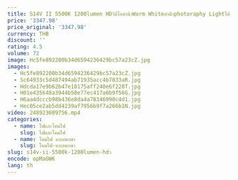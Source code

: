 ```yaml
---
title: S14V II 5500K 1200lumen HDวิดีโอดําน้ําWarm Whiteดําน้ําphotoraphy Lightใต้น้ํา 100Mดําน้ําเติมแสงดําน้ํากระพริบ
price: '3347.98'
price_original: '3347.98'
currency: THB
discount: ''
rating: 4.5
volume: 72
image: Hc5fe892200b34d6594236429bc57a23cZ.jpg
images:
  - Hc5fe892200b34d6594236429bc57a23cZ.jpg
  - Sc64933c5d487494ab71935acc4b7833aR.jpg
  - Hdcda17e9b62b47e18175aff240e6f228T.jpg
  - H01e435648a3944b58e77ec417a6b9f56G.jpg
  - H6aa4dcccb98b436e8da4a78346990c4d1.jpg
  - Hec05ce2ab5dd4239af7956b9f7a266b1N.jpg
video: 248923609756.mp4
categories:
  - name: ไฟและโคมไฟ
    slug: ไฟและโคมไฟ
  - name: โคมไฟ แบบพกพา
    slug: โคมไฟ-แบบพกพา
slug: s14v-ii-5500k-1200lumen-hdว
encode: opMaGWK
lang: th
---
```

  